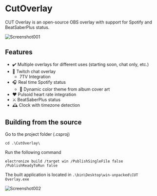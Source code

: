 # CutOverlay
 CUT Overlay is an open-source OBS overlay with support for Spotify and BeatSaberPlus status.

![Screenshot001](https://github.com/Marakusa/CutOverlay/assets/29477753/69ff57ae-e345-4846-8945-30ad603374e2)

## Features
- ✔️ Multiple overlays for different uses (starting soon, chat only, etc.)
- 💬 Twitch chat overlay
  - 7TV Integration
- 🎧 Real time Spotify status
  - 🎨 Dynamic color theme from album cover art
- ❤️ Pulsoid heart rate integration
- ⚔️ BeatSaberPlus status
- 🕰️ Clock with timezone detection

## Building from the source
Go to the project folder (.csproj)
```
cd .\CutOverlay\
```
Run the following command
```
electronize build /target win /PublishSingleFile false /PublishReadyToRun false
```
The built application is located in `.\bin\Desktop\win-unpacked\CUT Overlay.exe`


![Screenshot002](https://github.com/Marakusa/CutOverlay/assets/29477753/70ee4c7a-ab9c-458b-962c-cdb8ed28a10d)

